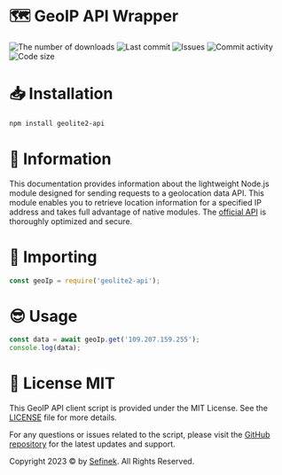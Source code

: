 # 🗺️ GeoIP API Wrapper
<a href="https://www.npmjs.com/package/geolite2-api" target="_blank" title="geolite2-api - npm" style="text-decoration:none">
    <img src="https://img.shields.io/npm/dt/geolite2-api?maxAge=3600" alt="The number of downloads">
    <img src="https://img.shields.io/github/last-commit/sefinek24/geolite2-api" alt="Last commit">
    <img src="https://img.shields.io/github/issues/sefinek24/geolite2-api" alt="Issues">
    <img src="https://img.shields.io/github/commit-activity/w/sefinek24/geolite2-api" alt="Commit activity">
    <img src="https://img.shields.io/github/languages/code-size/sefinek24/geolite2-api" alt="Code size">
</a>

# 📥 Installation
```bash
npm install geolite2-api
```

# 📝 Information
This documentation provides information about the lightweight Node.js module designed for sending requests to a geolocation data API. This module enables you to retrieve location information for a specified IP address and takes full advantage of native modules. The [official API](https://api.sefinek.net/docs/v2) is thoroughly optimized and secure.

# 🤔 Importing
```js
const geoIp = require('geolite2-api');
```

# 😎 Usage
```js
const data = await geoIp.get('109.207.159.255');
console.log(data);
```

# 🔑 License MIT
This GeoIP API client script is provided under the MIT License. See the [LICENSE](LICENSE) file for more details.

For any questions or issues related to the script, please visit the [GitHub repository](https://github.com/sefinek24/geolite2-api) for the latest updates and support.

Copyright 2023 © by [Sefinek](https://sefinek.net). All Rights Reserved.